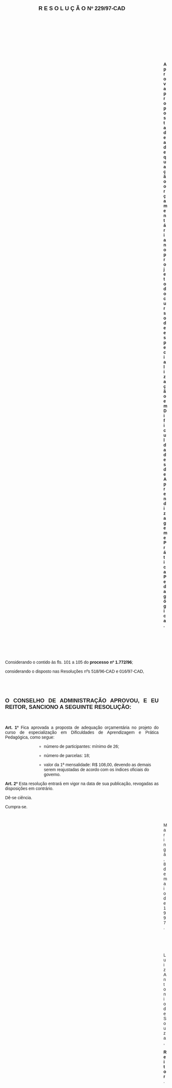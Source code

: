 <BODY>

<B><FONT FACE="Arial" SIZE=4><P ALIGN="CENTER">R E S O L U &Ccedil; &Atilde; O   Nº 229/97-CAD</P>
</B></FONT><FONT FACE="Arial">
<P>&nbsp;</P>
<P>&nbsp;</P>
<P>&nbsp;</P>
<P>&nbsp;</P>
<P>&nbsp;</P><DIR>
<DIR>
<DIR>
<DIR>
<DIR>
<DIR>
<DIR>
<DIR>
<DIR>
<DIR>
<DIR>
<DIR>
<DIR>

<B><P ALIGN="JUSTIFY">Aprova proposta de adequa&ccedil;&atilde;o or&ccedil;ament&aacute;ria no projeto do curso de especializa&ccedil;&atilde;o em Dificuldades de Aprendizagem e Pr&aacute;tica Pedag&oacute;gica.</P>

</B><P>&nbsp;</P>
<P>&nbsp;</P>
<P>&nbsp;</P></DIR>
</DIR>
</DIR>
</DIR>
</DIR>
</DIR>
</DIR>
</DIR>
</DIR>
</DIR>
</DIR>
</DIR>
</DIR>

<P ALIGN="JUSTIFY">&#9;&#9;Considerando o contido &agrave;s fls. 101 a 105 do <B>processo nº 1.772/96</B>;</P>
<P ALIGN="JUSTIFY">&#9;&#9;considerando o disposto nas Resolu&ccedil;&otilde;es nºs 518/96-CAD e 016/97-CAD,</P>
<P ALIGN="JUSTIFY"></P>
<P ALIGN="JUSTIFY">&nbsp;</P>
<P ALIGN="JUSTIFY">&nbsp;</P>
</FONT><B><FONT FACE="Arial" SIZE=4><P ALIGN="JUSTIFY">O CONSELHO DE ADMINISTRA&Ccedil;&Atilde;O APROVOU, E EU REITOR, SANCIONO A SEGUINTE RESOLU&Ccedil;&Atilde;O:</P>
</B></FONT><FONT FACE="Arial"><P ALIGN="JUSTIFY"></P>
<P ALIGN="JUSTIFY">&nbsp;</P>
<P ALIGN="JUSTIFY">&#9;&#9;<B>Art. 1º </B>Fica aprovada a proposta de adequa&ccedil;&atilde;o or&ccedil;ament&aacute;ria no projeto do curso de especializa&ccedil;&atilde;o em Dificuldades de Aprendizagem e Pr&aacute;tica Pedag&oacute;gica, como segue:</P>

<UL><DIR>
<DIR>


<UL>
<P ALIGN="JUSTIFY"><LI>n&uacute;mero de participantes: m&iacute;nimo de 26;</LI></P>
<P ALIGN="JUSTIFY"><LI>n&uacute;mero de parcelas: 18;</LI></P>
<P ALIGN="JUSTIFY"><LI>valor da 1ª mensalidade: R$ 108,00, devendo as demais serem reajustadas de acordo com os &iacute;ndices oficiais do governo.</LI></P></UL>
</DIR>
</DIR>
</UL>

<P ALIGN="JUSTIFY">&#9;&#9;<B>Art. 2º</B> Esta resolu&ccedil;&atilde;o entrar&aacute; em vigor na data de sua publica&ccedil;&atilde;o, revogadas as disposi&ccedil;&otilde;es em contr&aacute;rio.</P>
<P>&#9;&#9;D&ecirc;-se ci&ecirc;ncia.</P>
<P>&#9;&#9;Cumpra-se.</P>

<P>&nbsp;</P><DIR>
<DIR>
<DIR>
<DIR>
<DIR>
<DIR>
<DIR>
<DIR>
<DIR>
<DIR>
<DIR>
<DIR>
<DIR>

<P>Maring&aacute;, 8 de maio de 1997.</P>

<P>&nbsp;</P>
<P>&nbsp;</P>
<P>Luiz Antonio de Souza,</P>
<B><P>Reitor</B>.</P></DIR>
</DIR>
</DIR>
</DIR>
</DIR>
</DIR>
</DIR>
</DIR>
</DIR>
</DIR>
</DIR>
</DIR>
</DIR>
</FONT></BODY>
